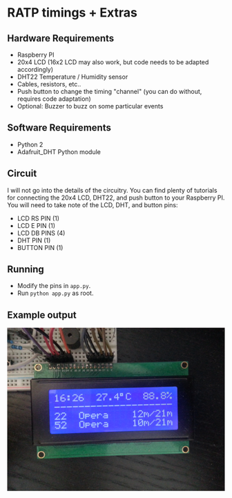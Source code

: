 # RATP timings + Extras

## Hardware Requirements
- Raspberry PI
- 20x4 LCD (16x2 LCD may also work, but code needs to be adapted accordingly)
- DHT22 Temperature / Humidity sensor
- Cables, resistors, etc..
- Push button to change the timing "channel" (you can do without, requires code adaptation)
- Optional: Buzzer to buzz on some particular events

## Software Requirements
- Python 2
- Adafruit_DHT Python module

## Circuit
I will not go into the details of the circuitry. You can find plenty of tutorials for connecting the 20x4 LCD, DHT22, and push button to your Raspberry PI.
You will need to take note of the LCD, DHT, and button pins:
- LCD RS PIN (1)
- LCD E PIN (1)
- LCD DB PINS (4)
- DHT PIN (1)
- BUTTON PIN (1)

## Running
- Modify the pins in `app.py`.
- Run `python app.py` as root.

## Example output
![Example Output](EXPECTED.jpg)